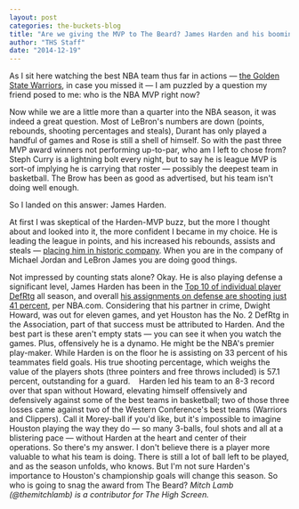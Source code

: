 ```yaml
---
layout: post
categories: the-buckets-blog
title: "Are we giving the MVP to The Beard? James Harden and his booming start."
author: "THS Staff"
date: "2014-12-19"
---
```


As I sit here watching the best NBA team thus far in actions — [the Golden State Warriors](http://grantland.com/the-triangle/golden-state-warriors-nba-title/), in case you missed it — I am puzzled by a question my friend posed to me: who is the NBA MVP right now?

Now while we are a little more than a quarter into the NBA season, it was indeed a great question. Most of LeBron's numbers are down (points, rebounds, shooting percentages and steals), Durant has only played a handful of games and Rose is still a shell of himself. So with the past three MVP award winners not performing up-to-par, who am I left to chose from? Steph Curry is a lightning bolt every night, but to say he is league MVP is sort-of implying he is carrying that roster — possibly the deepest team in basketball. The Brow has been as good as advertised, but his team isn't doing well enough.

So I landed on this answer: James Harden.

At first I was skeptical of the Harden-MVP buzz, but the more I thought about and looked into it, the more confident I became in my choice. He is leading the league in points, and his increased his rebounds, assists and steals — [placing him in historic company](http://www.basketball-reference.com/play-index/psl_finder.cgi?request=1&match=single&type=per_game&per_minute_base=36&per_poss_base=100&lg_id=NBA&is_playoffs=N&year_min=&year_max=&franch_id=&season_start=1&season_end=-1&age_min=0&age_max=99&height_min=0&height_max=99&shoot_hand=&birth_country_is=Y&birth_country=&birth_state=&college_id=&is_active=&debut_yr_nba_start=&debut_yr_nba_end=&debut_yr_aba_start=&debut_yr_aba_end=&is_hof=&is_as=&as_comp=gt&as_val=&award=&pos_is_g=Y&pos_is_gf=Y&pos_is_f=Y&pos_is_fg=Y&pos_is_fc=Y&pos_is_c=Y&pos_is_cf=Y&qual=&c1stat=pts_per_g&c1comp=gt&c1val=26&c2stat=trb_per_g&c2comp=gt&c2val=6&c3stat=ast_per_g&c3comp=gt&c3val=6&c4stat=stl_per_g&c4comp=gt&c4val=1.9&c5stat=&c5comp=gt&c6mult=1.0&c6stat=&order_by=ws). When you are in the company of Michael Jordan and LeBron James you are doing good things.

Not impressed by counting stats alone? Okay. He is also playing defense a significant level, James Harden has been in the [Top 10 of individual player DefRtg](http://stats.nba.com/league/player/#!/advanced/?CF=MIN*GE*30&sort=DEF_RATING&dir=-1) all season, and overall [his assignments on defense are shooting just 41 percent](http://stats.nba.com/player/#!/201935/tracking/defense/?sort=D_FG_PCT&dir=1), per NBA.com. Considering that his partner in crime, Dwight Howard, was out for eleven games, and yet Houston has the No. 2 DefRtg in the Association, part of that success must be attributed to Harden. And the best part is these aren't empty stats — you can see it when you watch the games. Plus, offensively he is a dynamo. He might be the NBA's premier play-maker. While Harden is on the floor he is assisting on 33 percent of his teammates field goals. His true shooting percentage, which weighs the value of the players shots (three pointers and free throws included) is 57.1 percent, outstanding for a guard.    Harden led his team to an 8-3 record over that span without Howard, elevating himself offensively and defensively against some of the best teams in basketball; two of those three losses came against two of the Western Conference's best teams (Warriors and Clippers). Call it Morey-ball if you'd like, but it's impossible to imagine Houston playing the way they do — so many 3-balls, foul shots and all at a blistering pace — without Harden at the heart and center of their operations. So there's my answer. I don't believe there is a player more valuable to what his team is doing. There is still a lot of ball left to be played, and as the season unfolds, who knows. But I'm not sure Harden's importance to Houston's championship goals will change this season. So who is going to snag the award from The Beard? _Mitch Lamb (@themitchlamb) is a contributor for The High Screen._
